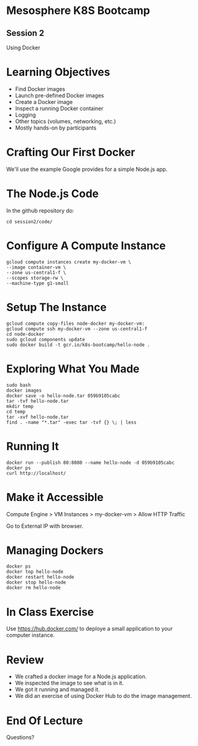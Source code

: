 Mesosphere K8S Bootcamp
=======

Session 2
----

Using Docker



Learning Objectives
====

* Find Docker images 
* Launch pre-defined Docker images
* Create a Docker image
* Inspect a running Docker container 
* Logging
* Other topics (volumes, networking, etc.)
* Mostly hands-on by participants



Crafting Our First Docker
====

We'll use the example Google provides for a simple Node.js app.




The Node.js Code
====

In the github repository do:

    cd session2/code/
    



Configure A Compute Instance
====

    gcloud compute instances create my-docker-vm \
    --image container-vm \
    --zone us-central1-f \
    --scopes storage-rw \
    --machine-type g1-small



Setup The Instance
====

    gcloud compute copy-files node-docker my-docker-vm:
    gcloud compute ssh my-docker-vm --zone us-central1-f
    cd node-docker
    sudo gcloud components update
    sudo docker build -t gcr.io/k8s-bootcamp/hello-node .



Exploring What You Made
====

    sudo bash
    docker images
    docker save -o hello-node.tar 059b9105cabc
    tar -tvf hello-node.tar
    mkdir temp
    cd temp
    tar -xvf hello-node.tar
    find . -name "*.tar" -exec tar -tvf {} \; | less



Running It
====

    docker run --publish 80:8080 --name hello-node -d 059b9105cabc
    docker ps
    curl http://localhost/



Make it Accessible
====

Compute Engine > VM Instances > my-docker-vm > Allow HTTP Traffic

Go to External IP with browser.



Managing Dockers
====

    docker ps
    docker top hello-node
    docker restart hello-node
    docker stop hello-node
    docker rm hello-node



In Class Exercise
====

Use https://hub.docker.com/ to deploye a small application to your computer instance.



Review
====

* We crafted a docker image for a Node.js application.
* We inspected the image to see what is in it.
* We got it running and managed it.
* We did an exercise of using Docker Hub to do the image management.



End Of Lecture 
=====

Questions?

